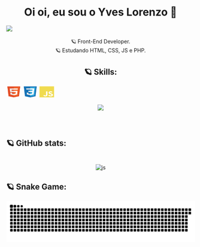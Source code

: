 <header>
 <!--
💫 Introduction:
-->

<h1> Oi oi, eu sou o Yves Lorenzo 🚀 </h1>
 
 <div align="left">
<img src="https://komarev.com/ghpvc/?username=ylqgodoy&label=PROFILE+VIEWS">
</div>

🪐 Front-End Developer.
<br>
🪐 Estudando HTML, CSS, JS e PHP.
 
 <h2> 🪐 Skills: </h2>

<div align="left">

 <img align="center" alt="HTML" height="30" width="40" src="https://raw.githubusercontent.com/devicons/devicon/master/icons/html5/html5-original.svg">
 <img align="center" alt="CSS" height="30" width="40" src="https://raw.githubusercontent.com/devicons/devicon/master/icons/css3/css3-original.svg">
 <img align="center" alt="Js" height="30" width="40" src="https://raw.githubusercontent.com/devicons/devicon/master/icons/javascript/javascript-plain.svg">
 
</div>
 <br>

<!--
👾 Gif:
-->
 
<div align="center">
 <img align="center" src="gif2.gif">
</div>
<br>

</header>

<main>

<h2> 🪐 GitHub stats: </h2>
<br>

<!--
📖 Read me status:
-->
  <div align="center">
   <img height=152em align="center" src="https://github-readme-stats.vercel.app/api/top-langs/?username=ylqgodoy&&layout=compact&theme=dark" alt="js"/>
  </div>

<!--
🐍📊 Snake game contribution chart:
-->

<h2> 🪐 Snake Game: </h2>
 
<img alt="github contribution grid snake animation" src="https://raw.githubusercontent.com/muzayx/muzayx/output/github-contribution-grid-snake.svg">

</main>
